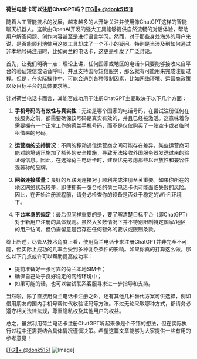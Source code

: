 **荷兰电话卡可以注册ChatGPT吗？[[TG💪+ @donk5151](https://t.me/s/donk5151)]**

随着人工智能技术的发展，越来越多的人开始关注并使用像ChatGPT这样的智能聊天机器人。这款由OpenAI开发的强大工具能够提供自然流畅的对话体验，帮助用户解答问题、创作内容甚至是进行语言学习。然而，对于那些身处海外的用户来说，是否能顺利地使用这款工具却成了一个不小的疑问。特别是当涉及到如何通过非本地号码注册时，比如荷兰的电话卡，这更是引发了广泛讨论。

首先，让我们明确一点：理论上讲，任何国家或地区的电话卡只要能够接收来自平台的验证短信或语音呼叫，并且支持国际短信服务，那么就有可能用来完成注册过程。但是，在实际操作中，可能会遇到各种限制因素，比如网络环境、运营商政策以及目标平台的具体要求等。

针对荷兰电话卡而言，其能否成功用于注册ChatGPT主要取决于以下几个方面：

1. **手机号码的有效性与真实性**：无论是哪个国家的电话号码，在尝试注册任何在线服务之前，都需要确保该号码是真实有效的，并且已经被激活。这意味着你需要拥有一个正常工作的荷兰手机号码，而不是仅仅购买了一张空卡或者临时租借来的号码。

2. **运营商的支持情况**：不同的移动通信运营商之间可能存在差异，某些运营商可能对跨境通讯施加了额外的安全措施，导致无法接收外国服务器发送过来的验证码信息。因此，在选择荷兰电话卡时，建议优先考虑那些以开放性和兼容性强著称的品牌。

3. **网络连接质量**：良好的互联网连接对于顺利完成注册至关重要。如果你所在的地区网络状况较差，即使拥有一张合格的荷兰电话卡也可能面临失败的风险。因此，在开始注册流程前，请务必检查你的设备是否处于稳定的Wi-Fi环境下。

4. **平台本身的规定**：最后但同样重要的是，要了解清楚目标平台（即ChatGPT）对于新用户注册的具体规则。虽然大多数情况下并不特别限制特定国家/地区的用户访问，但仍需留意是否存在任何额外的要求或限制条款。

综上所述，尽管从技术角度上看，使用荷兰电话卡来注册ChatGPT并非完全不可能，但实际上成功的几率会受到多种复杂条件的影响。如果你真的打算这么做，那么以下几点或许可以帮助提高成功率：

- 提前准备好一张可靠的荷兰本地SIM卡；
- 确保自己处于良好稳定的网络环境中；
- 如果可能的话，也可以尝试联系客服寻求进一步指导和支持。

当然啦，除了直接用荷兰电话卡注册之外，还有其他几种替代方案可供选择，例如借用朋友的国内手机号帮忙代收验证码等方法。不过无论采取哪种方式，都请务必遵守相关法律法规，尊重隐私权及其他用户的权益。

总之，虽然利用荷兰电话卡注册ChatGPT听起来像是个不错的想法，但在实际执行过程中还需要结合具体情况谨慎决策。希望这篇文章能够为大家提供一些有用的参考意见！

[[TG💪+ @donk5151](https://t.me/s/donk5151) ![Image](https://i.postimg.cc/rwNCRYN7/Snipaste-2025-04-30-17-27-05.png)]